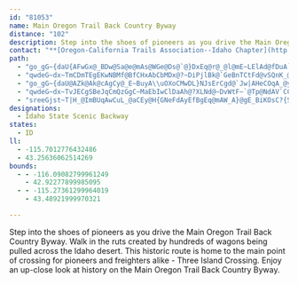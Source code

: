 ```yaml
---
id: "81053"
name: Main Oregon Trail Back Country Byway
distance: "102"
description: Step into the shoes of pioneers as you drive the Main Oregon Trail Back Country Byway.
contact: "**[Oregon-California Trails Association--Idaho Chapter](http://www.idahoocta.org/)**  \r\n      \r\n**Bureau of Land Management--Boise Division**    \r\n208-384-3300  \r\n  \r\n**Desert Mountain Visitor Center**     \r\n208-587-4464  "
path:
  - "go_gG~{daU{AFwGx@_BDw@Sa@e@mAs@WGe@Ds@`@}DxEq@r@_@l@mE~LElAd@fDuA`JcCnMsd@rnBsFpVmCtKm@|A_BhDeAvAmAdAmCfBig@|X_EfEw@XeAFwGDeaCHi{Bf@oB@eD|BgA`BHnMSxB_AlCmHnQs@fAcDdCU\\gGbPqJ|LaIxK{H`L{BlEqA`AwDd@y@^oArCwEfFeAxA_AjBiB|E_BvBw@xAcClI_@`CMpCe@nC[dDW~@a@l@sClCiAzAc@hAYhCNp@h@rAb@xCDdACbH|@xIh@pC~@nBbCrGb@zBi@nQHlNDfBl@rGCfDSrEOd@ULqFm@c@F[VmEzFwC~AuAfA}CjEkArAgA`CmIfUwFhN_MhWcCfIq@lCoCrZeAbOi@fF{@fFmAlGy@xBuD~HwAzBq@r@aElDmDdCyArAg@NcDIw@e@m@u@m@_@o@MoBC{H^cGl@mHfBmBnAgDbFmAr@cCTuBCw[dAy@^c@d@wGbOU^cAXyD]aHaAqJPyAJu@CkEgBy@}@[MYAaBNaEu@uDsC{@g@g@OsCMiFPy@R_@`@Yp@c@xCUr@aGzHaBdBMd@@Pf@vB?b@KZm@j@wE~A_Ar@cEtNO~@?^Nr@^d@Dr@EFi@DQXQpDcBfIkArEWl@eAfAYj@oCtLmAjEcChG_@zCu@rCcA~BmCfICb@^zAjC`E|AxCN|@\\jIFvFtAvIt@vBpArBRl@FfB_AdD[^m@^iA^cESgW`C{A?wBd@cFrBmD~Ci@r@aJvN}B|CcGfE_AfA}B~D}AhB_BvDo@hBYvEo@hCe@pAwA`BcA~AOj@Ej@D~@t@xDFbADpE_@rCYf@qGtGiAvAWp@aB`C_@tBc@rHu@lHYnK[pDeBvJ_DlT[bJsAdDiBlCm@fBc@fCcDlYk@hGIjCUnSCnAKr@aEfIoFxLmD~CsFtGaBrBiBlCsAlCiBlBiCjAmEj@iBt@m@|@eJpQa@d@k@?a@MiC_Be@Ky@?eAFg@PgDlCU^G\\@nBRrBEjAwBnOOxA@rCEd@e@tAsAhCsAhAiEvBgBN{@\\sBxAu@v@cAzAcAtCi@r@k@\\gCp@yANiGOmA@aAa@gCwBuCyAo@McExAsDX_@JqD`CeB~LeArCw@z@gCdBa@l@y@jBmArAiEbDi@bA}@~B_AfAqD`DUb@UnAwA`MgC|QWbAuAtCeIxJmBhBeG~DcCpAuElBoCdBy@z@U^]jA_AtFgApBeEzFmArCiAlGmEbMyIrOgBbBc@v@aBlGaAxG_@hI?lNIfBiDhHkApEGf@NrJ?lDc@hCg@|HaApFq@dBiBpBsBl@gAd@_CnBcApBQLkDjA{AvAmAr@cCbA}AdByCzIEbCKlAy@rC{GrC}@tA_CdG]nBk@nAcBbFY|B_AfEmDbNk@~@mEzEeBrAcFlFyCdEiAlBYz@_AxDyErKaDlCaApA}@r@_Bd@k@d@a@t@}ArGcBzDyApBk@lBwAlKArAJ`CbBzO~@`BfE~E|F`EvDrDvJlG~MnFdBhAbA`Ar@xCh@rArCjCpAfDv@bEg@~IG`JJzDp@dKF`C_@jV_@xKErHTnIOrI^bGrAfGXlB^jFd@jB`CzGz@fDb@fEDxBr@`JdAfI|@fBfBdEdDtG|F~HvGvHvF~Ih@rAnAtEX~BLfIJdBxA`IT`MKtJIrB]rDgAlEGlC|@tGbBxHdAzOU`DYtMIbNDlDR~B^dBl@zA~@hB~@dAdAn@"
  - "qwdeG~dx~TmCDmTEgEKwNBMf@BfCHxAbCbMDx@?~DiPjlBk@`GeBnTCtFd@vSQnK_@dDaEvUmB~FmAdCoB`DaFdFeIbGmErDsDjBwA`@oEl@{BGcDy@aEmBcTaQsBaA_BI_ANgB^uAr@c@`@e@fAmAdEiI~\\aAhCu@xAeAtAoM`PYzA{Fnr@WxB_L|^aFnQeBnEmU|b@yCbEgJzKog@do@ui@vp@y@|AUz@]rByAzOIzMKjh@I`AWfAWl@cPtWwFhK{eBrv@_Bd@kdBlYa~@zNea@~G_Ah@cA|Ac@`A@lUGZ_@d@SFaaAM}Ez{@mApKqJ`q@wjFhcDoTnNkEbVW`Am@x@{L~GyAjDcExQgCdEsDfFgG~GoB`BoAx@uFlC}f@|QeCdAqYhOgBlA{BvB_TbVcJnJoBxAe_@bOaGjBqOdEuPbFcDx@s@b@iCtCm@x@qH`IqO`Omr@zv@}MpOwi@xl@mFzBoq@vVr@pAx@`Cn@`DzNjiAfDjXxBhSr@~Kt@|Ov@j_AP`LNdDR~BZnB~Mpf@vGt^nA~F|B~I~DpKjElIhFfIbe@`r@vNjSbGlJfIzNxoAh~B`CjDpDtDhEtDlHxDvRjIs@vBmApCgFrHg@f@wCpAkJnHi@XaFD_ALm@V_CdByBfBe@j@In@EdD]zkAqcAJNhyDis@B}HC}@GyZsEy_@}NqEkBuOuJaNgLqDmDqA_D_C{MSy@iF}MeAmCY][UcCw@q\\wHmC}AoNmGoB_@{I[iCDgBRyEdCkElCm}@d_@oA`AgVv]sDfEiUbNsB|@k}@lJuDRchA{VuAD"
  - "go_gG~{daU@AZk@Ak@cAgCy@_E~BuyA\\uOXoCMwDL}NJsErCgd@`Jw|AHeCOqA_@y@iCuC]q@?{A`A{Hd@eC~AgDx@kAbByANm@`IgtA"
  - "qwdeG~dx~TvJECgSBeJqCmQzGgC~MaEbIwClDaAh@?XLNd@~DvWtF~`@Tp@NdAV`CCjy@xEA"
  - "sreeGjst~T|H_@ImBUqAwCuL_@aCEy@H{GNeFdAyEfBgEq@mAW_A}@gE_BiKOsC?{SlIDvCGhfAXhAf@pB~Al@rA|@fE~@hIT|Bl@nR}BbL[x@m@|@wIzJy@fBYlAIl@NxB?|B[bH?fB?pBJ~ArArFpBtEdCxEhCdDbAh@`AP`AQxFgB|EqAnImAvG?n@JfGhLbDdClCrA`KzDxCTrBIfHd@bE`AvDvAvIdEbBtAvAjBtAdE^nDh@rBt@xBlAlC`Ax@\\~AH~DInK?zTLdcAFnLl@`DxBzHHj@CdAyChK}DhG{FbHOZq@xBWdBChAQj@{DrDuF`G_@h@Yt@mArEWdBMrAnApRKdBc@\\oCFak@Ms@Xq@n@uB|CW`BMlp@GT]Hk@IsvA{@}AE[MwBkBoC{C}EgOWaBEqA?sA\\{BnAqDfHiN|B_EVgABa@EQi@m@u@FmAlCURw@GzFgM`DaJdB{GfBaJ`A_Hf@iF\\sFZuHFeMU}Ku@oKY_D}BgOcEcTuCgNgGkUgEiN"
designations:
  - Idaho State Scenic Backway
states:
  - ID
ll:
  - -115.7012776432486
  - 43.25636062514269
bounds:
  - - -116.09082799961249
    - 42.92277899985095
  - - -115.27361299964019
    - 43.48921999970321

---
```


Step into the shoes of pioneers as you drive the Main Oregon Trail Back Country Byway.  Walk in the ruts created by hundreds of wagons being pulled across the Idaho desert.  This historic route is home to the main point of crossing for pioneers and freighters alike - Three Island Crossing.  Enjoy an up-close look at history on the Main Oregon Trail Back Country Byway.
